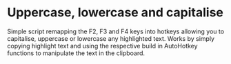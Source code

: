 # Uppercase, lowercase and capitalise 

Simple script remapping the F2, F3 and F4 keys into hotkeys allowing you
to capitalise, uppercase or lowercase any highlighted text. Works by
simply copying highlight text and using the respective build in
AutoHotkey functions to manipulate the text in the clipboard.
